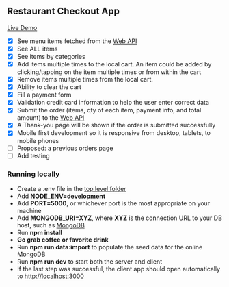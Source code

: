 ## Restaurant Checkout App

[Live Demo](https://mashginapp.herokuapp.com/)

- [x] See menu items fetched from the [Web API](https://github.com/mister-t/restaurant-checkout/blob/main/backend/models/itemModel.js#L4)
- [x] See ALL items
- [x] See items by categories
- [x] Add items multiple times to the local cart. An item could be added by clicking/tapping on the item multiple times or from within the cart
- [x] Remove items multiple times from the local cart.
- [x] Ability to clear the cart
- [x] Fill a payment form
- [x] Validation credit card information to help the user enter correct data
- [x] Submit the order (items, qty of each item, payment info, and total amount) to the [Web API](https://github.com/mister-t/restaurant-checkout/blob/5e75570bc9749f8053882756a7f560f30cc89c34/backend/models/orderModel.js#L12)
- [x] A Thank-you page will be shown if the order is submitted successfully
- [x] Mobile first development so it is responsive from desktop, tablets, to mobile phones
- [ ] Proposed: a previous orders page
- [ ] Add testing

### Running locally

- Create a .env file in the [top level folder](https://github.com/mister-t/restaurant-checkout)
- Add **NODE_ENV=development**
- Add **PORT=5000**, or whichever port is the most appropriate on your machine
- Add **MONGODB_URI=XYZ**, where **XYZ** is the connection URL to your DB host, such as [MongoDB](https://www.mongodb.com/)
- Run **npm install**
- **Go grab coffee or favorite drink**
- Run **npm run data:import** to populate the seed data for the online MongoDB
- Run **npm run dev** to start both the server and client
- If the last step was successful, the client app should open automatically to [http://localhost:3000](http://localhost:3000)
